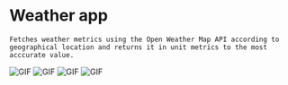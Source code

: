 #  Weather app 

```
Fetches weather metrics using the Open Weather Map API according to geographical location and returns it in unit metrics to the most acccurate value.

```
![GIF](https://github.com/HopeKenga/Weather_App/blob/main/Tuscany.PNG)
![GIF](https://github.com/HopeKenga/Weather_App/blob/main/Nairobi.PNG)
![GIF](https://github.com/HopeKenga/Weather_App/blob/main/Capture.PNG)
![GIF](https://github.com/HopeKenga/Weather_App/blob/main/ezgif.com-gif-maker%20(5).gif)
